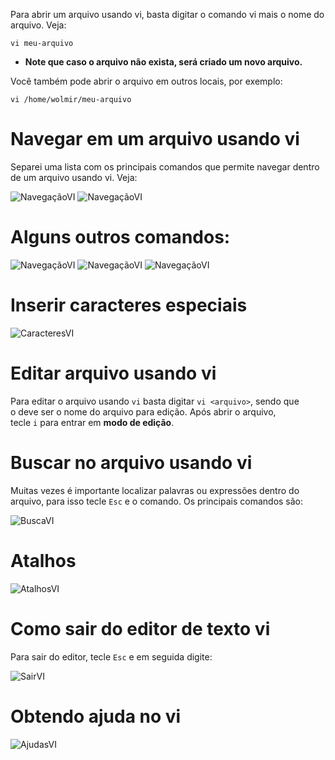 Para abrir um arquivo usando vi, basta digitar o comando vi mais o nome do arquivo. Veja:

```
vi meu-arquivo
```

- **Note que caso o arquivo não exista, será criado um novo arquivo.**

Você também pode abrir o arquivo em outros locais, por exemplo:

```
vi /home/wolmir/meu-arquivo
```


# Navegar em um arquivo usando vi


Separei uma lista com os principais comandos que permite navegar dentro de um arquivo usando vi. Veja:

![NavegaçãoVI](../../img/vi.png)
![NavegaçãoVI](../../img/vi2.png)

# Alguns outros comandos:

![NavegaçãoVI](../../img/vi3.png)
![NavegaçãoVI](../../img/vi4.png)
![NavegaçãoVI](../../img/vi5.png)

# Inserir caracteres especiais

![CaracteresVI](../../img/vi6.png)

# Editar arquivo usando vi


Para editar o arquivo usando `vi` basta digitar `vi <arquivo>`, sendo que o deve ser o nome do arquivo para edição. Após abrir o arquivo, tecle `i` para entrar em **modo de edição**.


# Buscar no arquivo usando vi


Muitas vezes é importante localizar palavras ou expressões dentro do arquivo, para isso tecle `Esc` e o comando. Os principais comandos são:

![BuscaVI](../../img/vi7.png)

# Atalhos

![AtalhosVI](../../img/vi8.png)

# Como sair do editor de texto vi


Para sair do editor, tecle `Esc` e em seguida digite:

![SairVI](../../img/vi9.png)

# Obtendo ajuda no vi

![AjudasVI](../../img/vi10.png)


